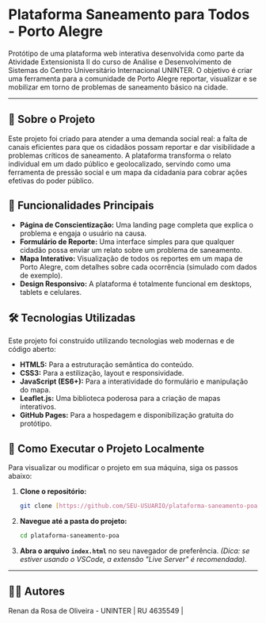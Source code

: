 # Plataforma Saneamento para Todos - Porto Alegre

Protótipo de uma plataforma web interativa desenvolvida como parte da Atividade Extensionista II do curso de Análise e Desenvolvimento de Sistemas do Centro Universitário Internacional UNINTER. O objetivo é criar uma ferramenta para a comunidade de Porto Alegre reportar, visualizar e se mobilizar em torno de problemas de saneamento básico na cidade.

---

## 🎯 Sobre o Projeto

Este projeto foi criado para atender a uma demanda social real: a falta de canais eficientes para que os cidadãos possam reportar e dar visibilidade a problemas críticos de saneamento. A plataforma transforma o relato individual em um dado público e geolocalizado, servindo como uma ferramenta de pressão social e um mapa da cidadania para cobrar ações efetivas do poder público.

## 🚀 Funcionalidades Principais

* **Página de Conscientização:** Uma landing page completa que explica o problema e engaja o usuário na causa.
* **Formulário de Reporte:** Uma interface simples para que qualquer cidadão possa enviar um relato sobre um problema de saneamento.
* **Mapa Interativo:** Visualização de todos os reportes em um mapa de Porto Alegre, com detalhes sobre cada ocorrência (simulado com dados de exemplo).
* **Design Responsivo:** A plataforma é totalmente funcional em desktops, tablets e celulares.

## 🛠️ Tecnologias Utilizadas

Este projeto foi construído utilizando tecnologias web modernas e de código aberto:

* **HTML5:** Para a estruturação semântica do conteúdo.
* **CSS3:** Para a estilização, layout e responsividade.
* **JavaScript (ES6+):** Para a interatividade do formulário e manipulação do mapa.
* **Leaflet.js:** Uma biblioteca poderosa para a criação de mapas interativos.
* **GitHub Pages:** Para a hospedagem e disponibilização gratuita do protótipo.

## 🔧 Como Executar o Projeto Localmente

Para visualizar ou modificar o projeto em sua máquina, siga os passos abaixo:

1.  **Clone o repositório:**
    ```bash
    git clone [https://github.com/SEU-USUARIO/plataforma-saneamento-poa.git](https://github.com/SEU-USUARIO/plataforma-saneamento-poa.git)
    ```
2.  **Navegue até a pasta do projeto:**
    ```bash
    cd plataforma-saneamento-poa
    ```
3.  **Abra o arquivo `index.html`** no seu navegador de preferência.
    *(Dica: se estiver usando o VSCode, a extensão "Live Server" é recomendada).*

---

## 👨‍💻 Autores

Renan da Rosa de Oliveira - UNINTER | RU 4635549 |

